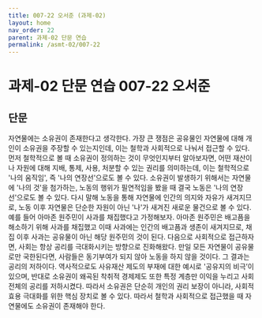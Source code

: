 ```yaml
---
title: 007-22 오서준 (과제-02)
layout: home
nav_order: 22
parent: 과제-02 단문 연습
permalink: /asmt-02/007-22
---
```


# 과제-02 단문 연습 007-22 오서준 

## 단문

자연물에는 소유권이 존재한다고 생각한다. 가장 큰 쟁점은 공유물인 자연물에 대해 개인이 소유권을 주장할 수 있는지인데, 이는 철학과 사회적으로 나눠서 접근할 수 있다. 먼저 철학적으로 볼 때 소유권이 정의하는 것이 무엇인지부터 알아보자면, 어떤 재산이나 자원에 대해 지배, 통제, 사용, 처분할 수 있는 권리를 의미하는데, 이는 철학적으로 '나의 움직임', 즉 '나의 연장선'으로도 볼 수 있다. 소유권이 발생하기 위해서는 자연물에 '나의 것'을 첨가하는, 노동의 행위가 필연적임을 봤을 때 결국 노동은 '나의 연장선'으로도 볼 수 있다. 다시 말해 노동을 통해 자연물에 인간의 의지와 자유가 새겨지므로, 노동 이후 자연물은 단순한 자원이 아닌 '나'가 새겨진 새로운 물건으로 볼 수 있다. 예를 들어 아마존 원주민이 사과를 채집했다고 가정해보자. 아마존 원주민은 배고픔을 해소하기 위해 사과를 채집했고 이때 사과에는 인간의 배고픔과 생존이 새겨지므로, 채집 이후 사과는 공유물이 아닌 해당 원주민의 것이 된다. 다음으로 사회적으로 접근하자면, 사회는 항상 공리를 극대화시키는 방향으로 진화해왔다. 만일 모든 자연물이 공유물로만 국한된다면, 사람들은 동기부여가 되지 않아 노동을 하지 않을 것이다. 그 결과는 공리의 저하이다. 역사적으로도 사유재산 제도의 부재에 대한 예시로 '공유지의 비극’이 있으며, 반대로 소유권이 왜곡된 착취적 경제제도 또한 특정 계층만 이익을 누리고 사회 전체의 공리를 저하시켰다. 따라서 소유권은 단순히 개인의 권리 보장이 아니라, 사회적 효용 극대화를 위한 핵심 장치로 볼 수 있다. 따라서 철학과 사회적으로 접근했을 때 자연물에도 소유권이 존재해야 한다.
